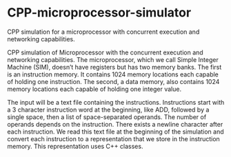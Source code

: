# CPP-microprocessor-simulator
CPP simulation for a microprocessor with concurrent execution and networking capabilities.


CPP simulation of Microprocessor with the concurrent execution and networking capabilities. The microprocessor, which we call Simple Integer Machine (SIM), doesn’t have registers but has two memory banks. The first is an instruction memory. It contains 1024 memory locations each capable of holding one instruction. The second, a data memory, also contains 1024 memory locations each capable of holding one integer value. 

The input will be a text file containing the instructions. Instructions start with a 3 character instruction word at the beginning, like ADD, followed by a single space, then a list of space-separated operands. The number of operands depends on the instruction. There exists a newline character after each instruction. We read this text file at the beginning of the simulation and convert each instruction to a representation that we store in the instruction memory. This representation uses C++ classes.

